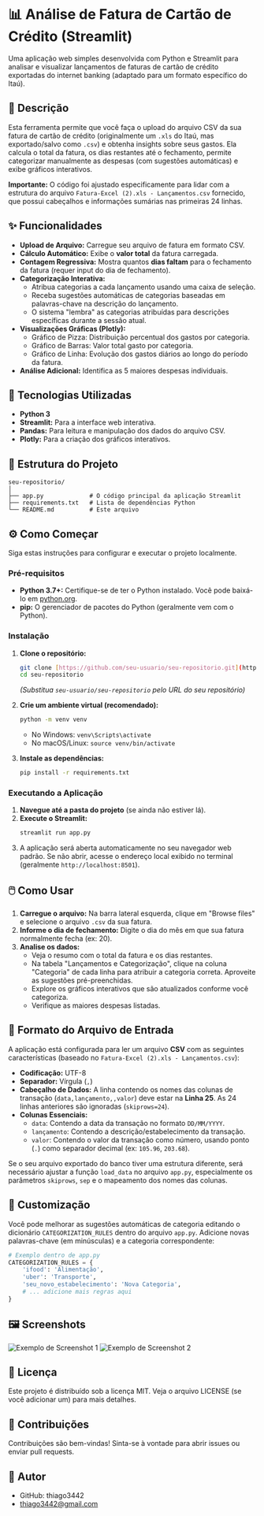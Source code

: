 # 📊 Análise de Fatura de Cartão de Crédito (Streamlit)

Uma aplicação web simples desenvolvida com Python e Streamlit para analisar e visualizar lançamentos de faturas de cartão de crédito exportadas do internet banking (adaptado para um formato específico do Itaú).

## 📝 Descrição

Esta ferramenta permite que você faça o upload do arquivo CSV da sua fatura de cartão de crédito (originalmente um `.xls` do Itaú, mas exportado/salvo como `.csv`) e obtenha insights sobre seus gastos. Ela calcula o total da fatura, os dias restantes até o fechamento, permite categorizar manualmente as despesas (com sugestões automáticas) e exibe gráficos interativos.

**Importante:** O código foi ajustado especificamente para lidar com a estrutura do arquivo `Fatura-Excel (2).xls - Lançamentos.csv` fornecido, que possui cabeçalhos e informações sumárias nas primeiras 24 linhas.

## ✨ Funcionalidades

* **Upload de Arquivo:** Carregue seu arquivo de fatura em formato CSV.
* **Cálculo Automático:** Exibe o **valor total** da fatura carregada.
* **Contagem Regressiva:** Mostra quantos **dias faltam** para o fechamento da fatura (requer input do dia de fechamento).
* **Categorização Interativa:**
    * Atribua categorias a cada lançamento usando uma caixa de seleção.
    * Receba sugestões automáticas de categorias baseadas em palavras-chave na descrição do lançamento.
    * O sistema "lembra" as categorias atribuídas para descrições específicas durante a sessão atual.
* **Visualizações Gráficas (Plotly):**
    * Gráfico de Pizza: Distribuição percentual dos gastos por categoria.
    * Gráfico de Barras: Valor total gasto por categoria.
    * Gráfico de Linha: Evolução dos gastos diários ao longo do período da fatura.
* **Análise Adicional:** Identifica as 5 maiores despesas individuais.

## 🚀 Tecnologias Utilizadas

* **Python 3**
* **Streamlit:** Para a interface web interativa.
* **Pandas:** Para leitura e manipulação dos dados do arquivo CSV.
* **Plotly:** Para a criação dos gráficos interativos.

## 📁 Estrutura do Projeto

```
seu-repositorio/
│
├── app.py             # O código principal da aplicação Streamlit
├── requirements.txt   # Lista de dependências Python
└── README.md          # Este arquivo
```

## ⚙️ Como Começar

Siga estas instruções para configurar e executar o projeto localmente.

### Pré-requisitos

* **Python 3.7+:** Certifique-se de ter o Python instalado. Você pode baixá-lo em [python.org](https://www.python.org/).
* **pip:** O gerenciador de pacotes do Python (geralmente vem com o Python).

### Instalação

1.  **Clone o repositório:**
    ```bash
    git clone [https://github.com/seu-usuario/seu-repositorio.git](https://github.com/seu-usuario/seu-repositorio.git)
    cd seu-repositorio
    ```
    *(Substitua `seu-usuario/seu-repositorio` pelo URL do seu repositório)*

2.  **Crie um ambiente virtual (recomendado):**
    ```bash
    python -m venv venv
    ```
    * No Windows: `venv\Scripts\activate`
    * No macOS/Linux: `source venv/bin/activate`

3.  **Instale as dependências:**
    ```bash
    pip install -r requirements.txt
    ```

### Executando a Aplicação

1.  **Navegue até a pasta do projeto** (se ainda não estiver lá).
2.  **Execute o Streamlit:**
    ```bash
    streamlit run app.py
    ```
3.  A aplicação será aberta automaticamente no seu navegador web padrão. Se não abrir, acesse o endereço local exibido no terminal (geralmente `http://localhost:8501`).

## 🖱️ Como Usar

1.  **Carregue o arquivo:** Na barra lateral esquerda, clique em "Browse files" e selecione o arquivo `.csv` da sua fatura.
2.  **Informe o dia de fechamento:** Digite o dia do mês em que sua fatura normalmente fecha (ex: 20).
3.  **Analise os dados:**
    * Veja o resumo com o total da fatura e os dias restantes.
    * Na tabela "Lançamentos e Categorização", clique na coluna "Categoria" de cada linha para atribuir a categoria correta. Aproveite as sugestões pré-preenchidas.
    * Explore os gráficos interativos que são atualizados conforme você categoriza.
    * Verifique as maiores despesas listadas.

## 📄 Formato do Arquivo de Entrada

A aplicação está configurada para ler um arquivo **CSV** com as seguintes características (baseado no `Fatura-Excel (2).xls - Lançamentos.csv`):

* **Codificação:** UTF-8
* **Separador:** Vírgula (`,`)
* **Cabeçalho de Dados:** A linha contendo os nomes das colunas de transação (`data,lançamento,,valor`) deve estar na **Linha 25**. As 24 linhas anteriores são ignoradas (`skiprows=24`).
* **Colunas Essenciais:**
    * `data`: Contendo a data da transação no formato `DD/MM/YYYY`.
    * `lançamento`: Contendo a descrição/estabelecimento da transação.
    * `valor`: Contendo o valor da transação como número, usando ponto (`.`) como separador decimal (ex: `105.96`, `203.68`).

Se o seu arquivo exportado do banco tiver uma estrutura diferente, será necessário ajustar a função `load_data` no arquivo `app.py`, especialmente os parâmetros `skiprows`, `sep` e o mapeamento dos nomes das colunas.

## 🔧 Customização

Você pode melhorar as sugestões automáticas de categoria editando o dicionário `CATEGORIZATION_RULES` dentro do arquivo `app.py`. Adicione novas palavras-chave (em minúsculas) e a categoria correspondente:

```python
# Exemplo dentro de app.py
CATEGORIZATION_RULES = {
    'ifood': 'Alimentação',
    'uber': 'Transporte',
    'seu_novo_estabelecimento': 'Nova Categoria',
    # ... adicione mais regras aqui
}
```


## 🖼️ Screenshots


![Exemplo de Screenshot 1](caminho/para/screenshot1.png)
![Exemplo de Screenshot 2](caminho/para/screenshot2.png)


## 📜 Licença
Este projeto é distribuído sob a licença MIT. Veja o arquivo LICENSE (se você adicionar um) para mais detalhes.


## 🤝 Contribuições
Contribuições são bem-vindas! Sinta-se à vontade para abrir issues ou enviar pull requests.

## 👤 Autor

- GitHub: thiago3442
- thiago3442@gmail.com
